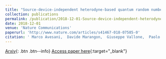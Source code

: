 ```yaml
---
title: "Source-device-independent heterodyne-based quantum random number generator at 17 Gbps"
collection: publications
permalink: /publication/2018-12-01-Source-device-independent-heterodyne-based-quantum-random-number-generator-at-17-Gbps
date: 2018-12-01
venue: 'Nature Communications'
paperurl: 'http://www.nature.com/articles/s41467-018-07585-0'
citation: ' Marco Avesani,  Davide Marangon,  Giuseppe Vallone,  Paolo Villoresi, &quot;Source-device-independent heterodyne-based quantum random number generator at 17 Gbps.&quot; Nature Communications, 2018.'
---
```

[Arxiv](https://arxiv.org/abs/1801.04139){: .btn .btn--info}
[Access paper here](http://www.nature.com/articles/s41467-018-07585-0){:target="_blank"}
